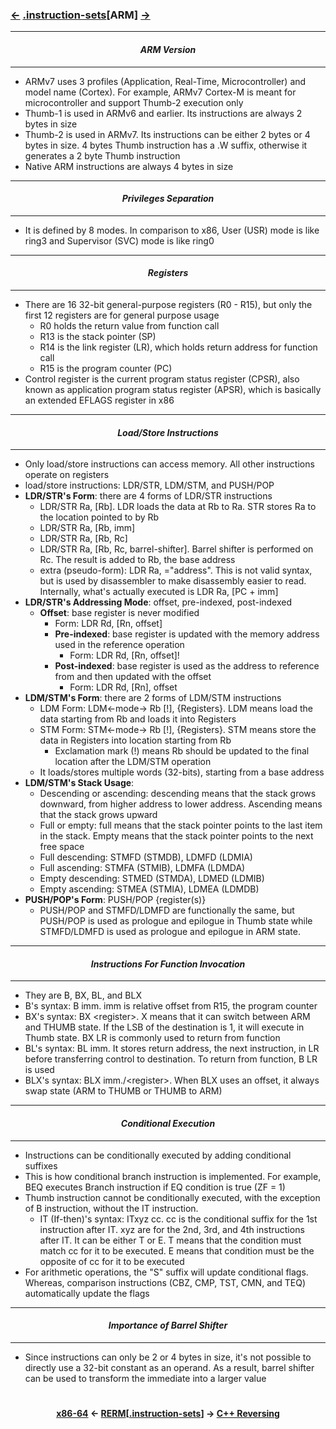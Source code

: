 ### <a href="x86-64.md"><-</a> [.instruction-sets](instruction-sets.md)[__ARM__] <a href="/contents/languages/C++_Reversing.md">-></a>

---
#### *<p align='center'> ARM Version </p>*
---
* ARMv7 uses 3 profiles (Application, Real-Time, Microcontroller) and model name (Cortex). For example, ARMv7 Cortex-M is meant for microcontroller and support Thumb-2 execution only
* Thumb-1 is used in ARMv6 and earlier. Its instructions are always 2 bytes in size
* Thumb-2 is used in ARMv7. Its instructions can be either 2 bytes or 4 bytes in size. 4 bytes Thumb instruction has a .W suffix, otherwise it generates a 2 byte Thumb instruction
* Native ARM instructions are always 4 bytes in size

---
#### *<p align='center'> Privileges Separation </p>*
---
* It is defined by 8 modes. In comparison to x86, User (USR) mode is like ring3 and Supervisor (SVC) mode is like ring0

---
#### *<p align='center'> Registers </p>*
---
* There are 16 32-bit general-purpose registers (R0 - R15), but only the first 12 registers are for general purpose usage
  * R0 holds the return value from function call
  * R13 is the stack pointer (SP)
  * R14 is the link register (LR), which holds return address for function call
  * R15 is the program counter (PC)
* Control register is the current program status register (CPSR), also known as application program status register (APSR), which is basically an extended EFLAGS register in x86

---
#### *<p align='center'> Load/Store Instructions </p>*
---
* Only load/store instructions can access memory. All other instructions operate on registers
* load/store instructions: LDR/STR, LDM/STM, and PUSH/POP
* __LDR/STR's Form__: there are 4 forms of LDR/STR instructions
  * LDR/STR Ra, [Rb]. LDR loads the data at Rb to Ra. STR stores Ra to the location pointed to by Rb
  * LDR/STR Ra, [Rb, imm]
  * LDR/STR Ra, [Rb, Rc]
  * LDR/STR Ra, [Rb, Rc, barrel-shifter]. Barrel shifter is performed on Rc. The result is added to Rb, the base address
  * extra (pseudo-form): LDR Ra, ="address". This is not valid syntax, but is used by disassembler to make disassembly easier to read. Internally, what's actually executed is LDR Ra, [PC + imm]
* __LDR/STR's Addressing Mode__: offset, pre-indexed, post-indexed
  * __Offset__: base register is never modified
      * Form: LDR Rd, [Rn, offset]
    * __Pre-indexed__: base register is updated with the memory address used in the reference operation
      * Form: LDR Rd, [Rn, offset]!
    * __Post-indexed__: base register is used as the address to reference from and then updated with the offset
      * Form: LDR Rd, [Rn], offset
* __LDM/STM's Form__: there are 2 forms of LDM/STM instructions
  * LDM Form: LDM<-mode-> Rb [!], {Registers}. LDM means load the data starting from Rb and loads it into Registers
  * STM Form: STM<-mode-> Rb [!], {Registers}. STM means store the data in Registers into location starting from Rb
    * Exclamation mark (!) means Rb should be updated to the final location after the LDM/STM operation
  * It loads/stores multiple words (32-bits), starting from a base address
* __LDM/STM's Stack Usage__:
  * Descending or ascending: descending means that the stack grows downward, from higher address to lower address. Ascending means that the stack grows upward
  * Full or empty: full means that the stack pointer points to the last item in the stack. Empty means that the stack pointer points to the next free space
  * Full descending: STMFD (STMDB), LDMFD (LDMIA)
  * Full ascending: STMFA (STMIB), LDMFA (LDMDA)
  * Empty descending: STMED (STMDA), LDMED (LDMIB)
  * Empty ascending: STMEA (STMIA), LDMEA (LDMDB)
* __PUSH/POP's Form__: PUSH/POP {register(s)}
  * PUSH/POP and STMFD/LDMFD are functionally the same, but PUSH/POP is used as prologue and epilogue in Thumb state while STMFD/LDMFD is used as prologue and epilogue in ARM state.

---
#### *<p align='center'> Instructions For Function Invocation </p>*
---
* They are B, BX, BL, and BLX
* B's syntax: B imm. imm is relative offset from R15, the program counter
* BX's syntax: BX &lt;register&gt;. X means that it can switch between ARM and THUMB state. If the LSB of the destination is 1, it will execute in Thumb state. BX LR is commonly used to return from function
* BL's syntax: BL imm. It stores return address, the next instruction, in LR before transferring control to destination. To return from function, B LR is used
* BLX's syntax: BLX imm./&lt;register&gt;. When BLX uses an offset, it always swap state (ARM to THUMB or THUMB to ARM)

---
#### *<p align='center'> Conditional Execution </p>*
---
* Instructions can be conditionally executed by adding conditional suffixes
* This is how conditional branch instruction is implemented. For example, BEQ executes Branch instruction if EQ condition is true (ZF = 1)
* Thumb instruction cannot be conditionally executed, with the exception of B instruction, without the IT instruction.
  * IT (If-then)'s syntax: ITxyz cc. cc is the conditional suffix for the 1st instruction after IT. xyz are for the 2nd, 3rd, and 4th instructions after IT. It can be either T or E. T means that the condition must match cc for it to be executed. E means that condition must be the opposite of cc for it to be executed
* For arithmetic operations, the "S" suffix will update conditional flags. Whereas, comparison instructions (CBZ, CMP, TST, CMN, and TEQ) automatically update the flags

---
#### *<p align='center'> Importance of Barrel Shifter </p>*
---
* Since instructions can only be 2 or 4 bytes in size, it's not possible to directly use a 32-bit constant as an operand. As a result, barrel shifter can be used to transform the immediate into a larger value

#
<strong><p align='center'><a href="x86-64.md">x86-64</a> <- <a href="/README.md#-reverse-engineering-reference-manual-beta-">RERM</a>[<a href="instruction-sets.md">.instruction-sets</a>] -> <a href="/contents/languages/C++_Reversing.md">C++ Reversing</a></p></strong>
